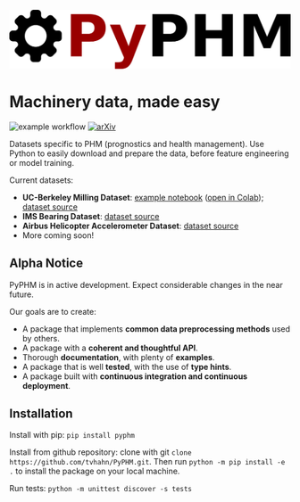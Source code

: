 ![PyPHM Logo](./notebooks/images/logo.png)

# Machinery data, made easy
![example workflow](https://github.com/tvhahn/PyPHM/actions/workflows/main.yml/badge.svg) [![arXiv](https://img.shields.io/badge/arXiv-2205.15489-b31b1b.svg)](https://arxiv.org/abs/2205.15489)


Datasets specific to PHM (prognostics and health management). Use Python to easily download and prepare the data, before feature engineering or model training. 

Current datasets:
- **UC-Berkeley Milling Dataset**: [example notebook](https://github.com/tvhahn/PyPHM/blob/master/notebooks/milling_example.ipynb) ([open in Colab](https://colab.research.google.com/github/tvhahn/PyPHM/blob/master/notebooks/milling_example.ipynb)); [dataset source](https://ti.arc.nasa.gov/tech/dash/groups/pcoe/prognostic-data-repository/#milling)
- **IMS Bearing Dataset**: [dataset source](https://ti.arc.nasa.gov/tech/dash/groups/pcoe/prognostic-data-repository/#bearing)
- **Airbus Helicopter Accelerometer Dataset**: [dataset source](https://www.research-collection.ethz.ch/handle/20.500.11850/415151)
- More coming soon!


## Alpha Notice
PyPHM is in active development. Expect considerable changes in the near future.

Our goals are to create:

* A package that implements **common data preprocessing methods** used by others.
* A package with a **coherent and thoughtful API**.
* Thorough **documentation**, with plenty of **examples**.
* A package that is well **tested**, with the use of **type hints**.
* A package built with **continuous integration and continuous deployment**.


## Installation
Install with pip: `pip install pyphm`

Install from github repository: clone with git `clone https://github.com/tvhahn/PyPHM.git`. Then run `python -m pip install -e .` to install the package on your local machine.

Run tests: `python -m unittest discover -s tests`

